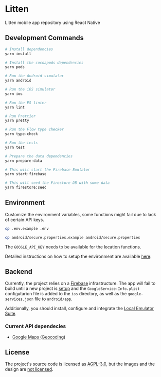 # Litten

Litten mobile app repository using React Native

## Development Commands

```sh
# Install dependencies
yarn install

# Install the cocoapods dependencies
yarn pods

# Run the Android simulator
yarn android

# Run the iOS simulator
yarn ios

# Run the ES linter
yarn lint

# Run Prettier
yarn pretty

# Run the Flow type checker
yarn type-check

# Run the tests
yarn test

# Prepare the data dependencies
yarn prepare-data

# This will start the Firebase Emulator
yarn start:firebase

# This will seed the Firestore DB with some data
yarn firestore:seed
```

## Environment

Customize the environment variables, some functions might fail due to lack of
certain API keys.

```sh
cp .env.example .env

cp android/secure.properties.example android/secure.properties
```

The `GOOGLE_API_KEY` needs to be available for the location functions.

Detailed instructions on how to setup the environment are available
[here][env-setup].

## Backend

Currently, the project relies on a [Firebase][firebase] infrastructure. The app
will fail to build until a new project is [setup][setupfirebase] and the
`GoogleService-Info.plist` configutarion file is added to the `ios` directory,
as well as the `google-services.json` file to `android/app`.

Additionally, you should install, configure and integrate the
[Local Emulator Suite][emulator].

### Current API dependecies

- [Google Maps (Geocoding)][googleapikey]

## License

The project's source code is licensed as [AGPL-3.0][license], but the images and
the design are [not licensed][licenseimgs].

<!-- References -->

[env-setup]: https://reactnative.dev/docs/environment-setup
[firebase]: https://firebase.google.com
[setupfirebase]: https://firebase.google.com/docs/ios/setup
[emulator]: https://firebase.google.com/docs/emulator-suite/install_and_configure
[googleapikey]: https://developers.google.com/maps/documentation/geocoding/get-api-key
[license]: ./LICENSE
[licenseimgs]: ./lib/images/README.md
